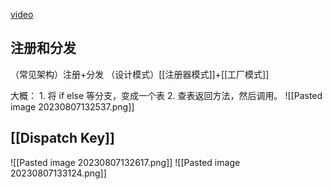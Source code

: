  [video](https://www.bilibili.com/video/BV1L3411d7SM/?spm_id_from=333.999.0.0&vd_source=e2ed568abb1e67cc88ad6275f6104534)

## 注册和分发
（常见架构）注册+分发 
（设计模式）[[注册器模式]]+[[工厂模式]]

大概：
	1. 将 if else 等分支，变成一个表
	2. 查表返回方法，然后调用。
	![[Pasted image 20230807132537.png]]
## [[Dispatch Key]]
![[Pasted image 20230807132617.png]]
![[Pasted image 20230807133124.png]]